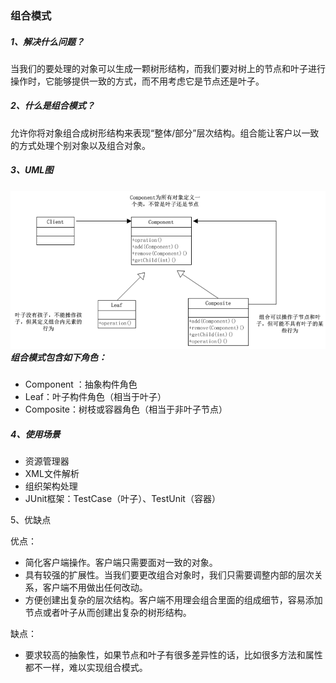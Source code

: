 ### 组合模式

##### 1、解决什么问题？

当我们的要处理的对象可以生成一颗树形结构，而我们要对树上的节点和叶子进行操作时，它能够提供一致的方式，而不用考虑它是节点还是叶子。

##### 2、什么是组合模式？

允许你将对象组合成树形结构来表现“整体/部分”层次结构。组合能让客户以一致的方式处理个别对象以及组合对象。

##### 3、UML图

##### ![](/assets/组合模式UML图.png)组合模式包含如下角色：

* Component ：抽象构件角色
* Leaf：叶子构件角色（相当于叶子）
* Composite：树枝或容器角色（相当于非叶子节点）

##### 4、使用场景

* 资源管理器
* XML文件解析
* 组织架构处理
* JUnit框架：TestCase（叶子）、TestUnit（容器）

5、优缺点

优点：

* 简化客户端操作。客户端只需要面对一致的对象。
* 具有较强的扩展性。当我们要更改组合对象时，我们只需要调整内部的层次关系，客户端不用做出任何改动。
* 方便创建出复杂的层次结构。客户端不用理会组合里面的组成细节，容易添加节点或者叶子从而创建出复杂的树形结构。

缺点：

* 要求较高的抽象性，如果节点和叶子有很多差异性的话，比如很多方法和属性都不一样，难以实现组合模式。




